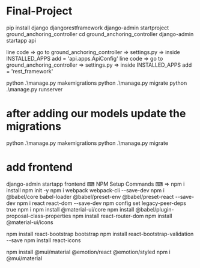 # Final-Project

pip install django djangorestframework
django-admin startproject ground_anchoring_controller
cd ground_anchoring_controller
django-admin startapp api

line code => go to ground_anchoring_controller => settings.py => inside INSTALLED_APPS  add  = 'api.apps.ApiConfig'
line code => go to ground_anchoring_controller => settings.py => inside INSTALLED_APPS  add  = 'rest_framework'

python .\manage.py makemigrations
python .\manage.py migrate
python .\manage.py runserver

# after adding our models update the migrations

python .\manage.py makemigrations
python .\manage.py migrate

# add frontend 

django-admin startapp frontend
⌨ NPM Setup Commands ⌨  => npm i install
npm init -y
npm i webpack webpack-cli --save-dev
npm i @babel/core babel-loader @babel/preset-env @babel/preset-react --save-dev
npm i react react-dom --save-dev
npm config set legacy-peer-deps true
npm i
npm install @material-ui/core
npm install @babel/plugin-proposal-class-properties
npm install react-router-dom
npm install @material-ui/icons


npm install react-bootstrap bootstrap
npm install react-bootstrap-validation --save
npm install react-icons

npm install @mui/material @emotion/react @emotion/styled
npm i @mui/material 


